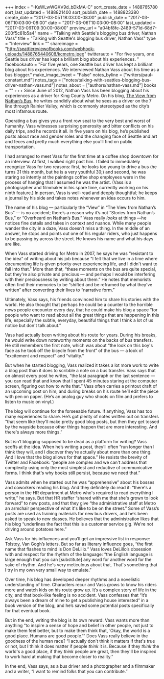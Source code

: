 +++
index = "-KeWLwWGXV9d_bDkMA-C"
sort_create_date = 1488765780
sort_last_updated = 1488821400
sort_publish_date = 1488823380
create_date = "2017-03-05T18:03:00-08:00"
publish_date = "2017-03-06T10:03:00-08:00"
date = "2017-03-06T10:03:00-08:00"
last_updated = "2017-03-06T09:30:00-08:00"
preview_url = "a04bf8fe-2489-571d-68d7-200f5c81b5a4"
name = "Talking with Seattle's blogging bus driver, Nathan Vass"
title = "Talking with Seattle's blogging bus driver, Nathan Vass"
type = "Interview"
link = ""
shareimage = "http://seattlereviewofbooks.com/webhook-uploads/1488765440608/kcmetro.jpeg"
twitterauto = "For five years, one Seattle bus driver has kept a brilliant blog about his experiences. "
facebookauto = "For five years, one Seattle bus driver has kept a brilliant blog about his experiences. We interviewed Nathan Vass about his time as a bus blogger."
make_image_tweet = "False"
notes_byline = ["writers/paul-constant.md"]
notes_tags = ["notes/talking-with-seattles-blogging-bus-driver-nathan-vass.md"]
notes_about = ["authors/nathan-vass.md"]
books = ""
+++
Since June of 2012, Nathan Vass has been blogging about his experiences as a driver for King County Metro. On his blog, [The View from Nathan’s Bus]( http://www.nathanvass.com/the-view-from-nathans-bus), he writes candidly about what he sees as a driver on the 7 line through Rainier Valley, which is commonly stereotyped as the city’s most infamous route.
 
Operating a bus gives you a front row seat to the very best and worst of humanity. Vass witnesses surprising generosity and bitter conflicts on his daily trips, and he records it all. In five years on his blog, he’s published posts about race and gender roles and the changing face of Seattle and art and feces and pretty much everything else you’ll find on public transportation.
 
I had arranged to meet Vass for the first time at a coffee shop downtown for an interview. At first, I walked right past him. I failed to immediately recognize Vass for two reasons: first, he looks too young to drive a bus (he turns 31 this month, but he is a very youthful 30;) and second, he was staring so intently at the paintings coffee shop employees were in the process of hanging that I assumed he was the artist. (Vass is a photographer and filmmaker in his spare time, currently working on his ninth feature.) In person, Vass is well-read and deeply thoughtful; he keeps a journal by his side and takes notes whenever an idea occurs to him.
 
The name of his blog — particularly the “View” in “The View from Nathan’s Bus” — is no accident; there’s a reason why it’s not “Stories from Nathan’s Bus,” or “Overheard on Nathan’s Bus.” Vass really *looks* at things —he notices fine details and takes in context and nuance. While many people wander the city in a daze, Vass doesn’t miss a thing. In the middle of an answer, he stops and points out one of his regular riders, who just happens to be passing by across the street. He knows his name and what his days are like.  
 
When Vass started driving for Metro in 2007, he says he was “resistant to the idea” of writing about his job because “I felt that we live in a time where documenting life is given priority over experiencing life, and I didn't want to fall into that.” More than that, “these moments on the bus are quite special, but they're also private and precious — and perhaps I would be interfering with their preciousness by writing about them.” He notes that memorists often find their memories to be “shifted and be reframed by what they've written” after converting their lives to “narrative form.”
 
Ultimately, Vass says, his friends convinced him to share his stories with the world. He also thought that perhaps he could be a counter to the horrible news people encounter every day, that he could make his blog a space “for people who want to read about all the great things that are happening in this life, especially the subtle, everyday, beautiful things that I think a lot of us notice but don't talk about.”
 
Vass had actually been writing about his route for years. During his breaks, he would write down noteworthy moments on the backs of bus transfers. He still remembers the first note, which was about “the look on this boy's face as he took off the bicycle from the front” of the bus — a look of “excitement and respect” and “vitality.” 

But when he started blogging, Vass realized it takes a lot more work to write a blog post than it does to scribble a note on a bus transfer. Vass says that on almost every post he writes, “the last paragraph or the last sentence — you can read that and know that I spent 45 minutes staring at the computer screen, figuring out how to write that.” Vass often carries a printout draft of an upcoming post on him, and during breaks on his route he’ll edit the piece with pen on paper. (He’s an analog guy who shoots on film and prefers to listen to music on vinyl.)

The blog will continue for the forseeable future. If anything, Vass has too many experiences to share. He’s got plenty of notes written out on transfers “that seem like they'll make pretty good blog posts, but then they get tossed by the wayside because other things happen that are more interesting. And there's always more things.”

But isn’t blogging supposed to be dead as a platform for writing? Vass scoffs at the idea. When he’s writing a post, they’ll often “run longer than I think they will, and I discover they're actually about more than one thing. And I love that the blog allows for that space.”  He resists the brevity of Twitter and Facebook: “people are complex and we can't address that complexity using only the most simplest and reductive of communicative forms. I think that's why books still persist, because we need that.”

Vass admits when he started out he was “apprehensive” about his bosses and coworkers reading his blog. And they definitely do read it: “there's a person in the HR department at Metro who's required to read everything I write,” he says. But that HR staffer “shared with me that she's grown to look forward” to new posts, and that they give “the administrative staff at Metro an armchair perspective of what it's like to be on the street.” Some of Vass’s posts are used as training materials for new bus drivers, and he’s been asked to speak to new classes. He believes that the administration likes that his blog “underlines the fact that this is a customer service gig. We're not driving around potatoes here.”

Ask Vass for his influences and you’ll get an impressive list in response: Tolstoy, Van Gogh’s letters. But so far as literary influence goes, “the first name that flashes to mind is Don DeLillo.” Vass loves DeLillo’s obsession with and respect for the rhythm of the language: “the English language is large enough that you can [substitute] any word for another word for the sake of rhythm. And he's very meticulous about that. That's something that I try in my own very small way to emulate.”

Over time, his blog has developed deeper rhythms and a novelistic understanding of time. Characters recur and Vass grows to know his riders more and watch kids on his route grow up. It’s a complex story of life in the city, and that book-like feeling is no accident. Vass confesses that “it’s always been a dream of mine to get a publishing house interested” in a book version of the blog, and he’s saved some potential posts specifically for that eventual book.

But in the end, writing the blog is its own reward. Vass wants more than anything “to inspire a sense of hope and belief in other people, not just to make them feel better, but to make them think that, ‘Okay, the world is a good place. Humans are good people.’” Does Vass really believe in the goodness of the human race? “I actually don't think it matters if that's true or not, but I think it does matter if people *think* it is. Because if they *think* the world's a good place, if they *think* people are great, then they'll be inspired to work hard at making that become closer to reality.” 

In the end, Vass says, as a bus driver and a photographer and a filmmaker and a writer, “I want to remind folks that you can contribute.” 

